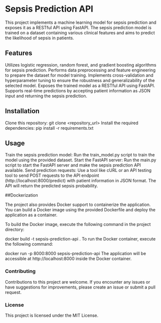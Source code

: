 # Sepsis Prediction API

This project implements a machine learning model for sepsis prediction and exposes it as a RESTful API using FastAPI. The sepsis prediction model is trained on a dataset containing various clinical features and aims to predict the likelihood of sepsis in patients.

## Features

Utilizes logistic regression, random forest, and gradient boosting algorithms for sepsis prediction.
Performs data preprocessing and feature engineering to prepare the dataset for model training.
Implements cross-validation and hyperparameter tuning to ensure the robustness and generalizability of the selected model.
Exposes the trained model as a RESTful API using FastAPI.
Supports real-time predictions by accepting patient information as JSON input and returning the sepsis prediction.

## Installation

Clone this repository: git clone <repository_url>
Install the required dependencies: pip install -r requirements.txt

## Usage

Train the sepsis prediction model: Run the train_model.py script to train the model using the provided dataset.
Start the FastAPI server: Run the main.py script to start the FastAPI server and make the sepsis prediction API available.
Send prediction requests: Use a tool like cURL or an API testing tool to send POST requests to the API endpoint (http://localhost:8000/predict) with patient information in JSON format. The API will return the predicted sepsis probability.

##Dockerization

The project also provides Docker support to containerize the application. You can build a Docker image using the provided Dockerfile and deploy the application as a container.

To build the Docker image, execute the following command in the project directory:


docker build -t sepsis-prediction-api .
To run the Docker container, execute the following command:


docker run -p 8000:8000 sepsis-prediction-api
The application will be accessible at http://localhost:8000 inside the Docker container.

### Contributing

Contributions to this project are welcome. If you encounter any issues or have suggestions for improvements, please create an issue or submit a pull request.

### License

This project is licensed under the MIT License. 


